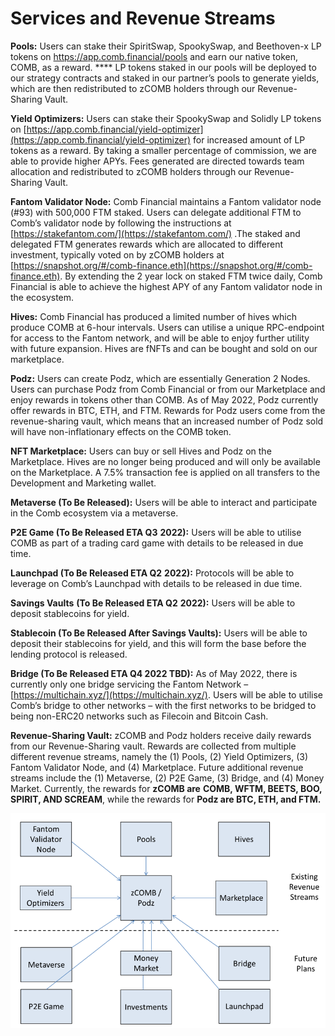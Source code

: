 # Services and Revenue Streams

**Pools:** Users can stake their SpiritSwap, SpookySwap, and Beethoven-x LP tokens on https://app.comb.financial/pools and earn our native token, COMB, as a reward. **** LP tokens staked in our pools will be deployed to our strategy contracts and staked in our partner’s pools to generate yields, which are then redistributed to zCOMB holders through our Revenue-Sharing Vault.

**Yield Optimizers:** Users can stake their SpookySwap and Solidly LP tokens on [https://app.comb.financial/yield-optimizer](https://app.comb.financial/yield-optimizer) for increased amount of LP tokens as a reward. By taking a smaller percentage of commission, we are able to provide higher APYs. Fees generated are directed towards team allocation and redistributed to zCOMB holders through our Revenue-Sharing Vault.

**Fantom Validator Node:** Comb Financial maintains a Fantom validator node (#93) with 500,000 FTM staked. Users can delegate additional FTM to Comb’s validator node by following the instructions at [https://stakefantom.com/](https://stakefantom.com/) .The staked and delegated FTM generates rewards which are allocated to different investment, typically voted on by zCOMB holders at [https://snapshot.org/#/comb-finance.eth](https://snapshot.org/#/comb-finance.eth). By extending the 2 year lock on staked FTM twice daily, Comb Financial is able to achieve the highest APY of any Fantom validator node in the ecosystem.

**Hives:** Comb Financial has produced a limited number of hives which produce COMB at 6-hour intervals. Users can utilise a unique RPC-endpoint for access to the Fantom network, and will be able to enjoy further utility with future expansion. Hives are fNFTs and can be bought and sold on our marketplace.

**Podz:** Users can create Podz, which are essentially Generation 2 Nodes. Users can purchase Podz from Comb Financial or from our Marketplace and enjoy rewards in tokens other than COMB. As of May 2022, Podz currently offer rewards in BTC, ETH, and FTM. Rewards for Podz users come from the revenue-sharing vault, which means that an increased number of Podz sold will have non-inflationary effects on the COMB token.

**NFT Marketplace:** Users can buy or sell Hives and Podz on the Marketplace. Hives are no longer being produced and will only be available on the Marketplace. A 7.5% transaction fee is applied on all transfers to the Development and Marketing wallet.

**Metaverse (To Be Released):** Users will be able to interact and participate in the Comb ecosystem via a metaverse.

**P2E Game (To Be Released ETA Q3** **2022):** Users will be able to utilise COMB as part of a trading card game with details to be released in due time.

**Launchpad (To Be Released ETA Q2** **2022):**  Protocols will be able to leverage on Comb’s Launchpad with details to be released in due time.

**Savings Vaults** **(To Be Released ETA Q2** **2022):**  Users will be able to deposit stablecoins for yield.

**Stablecoin (To Be Released After Savings Vaults):** Users will be able to deposit their stablecoins for yield, and this will form the base before the lending protocol is released.

**Bridge (To Be Released ETA Q4 2022 TBD):** As of May 2022, there is currently only one bridge servicing the Fantom Network – [https://multichain.xyz/](https://multichain.xyz/). Users will be able to utilise Comb’s bridge to other networks – with the first networks to be bridged to being non-ERC20 networks such as Filecoin and Bitcoin Cash.

**Revenue-Sharing Vault:** zCOMB and Podz holders receive daily rewards from our Revenue-Sharing vault. Rewards are collected from multiple different revenue streams, namely the (1) Pools, (2) Yield Optimizers, (3) Fantom Validator Node, and (4) Marketplace. Future additional revenue streams include the (1) Metaverse, (2) P2E Game, (3) Bridge, and (4) Money Market. Currently, the rewards for **zCOMB are** **COMB, WFTM, BEETS, BOO, SPIRIT, AND SCREAM**, while the rewards for **Podz are BTC, ETH, and FTM.**

![](<../../.gitbook/assets/image (30).png>)

